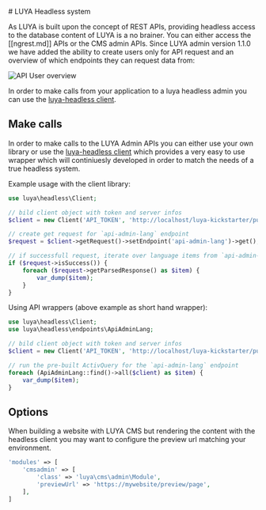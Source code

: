 # LUYA Headless system

As LUYA is built upon the concept of REST APIs, providing headless access to the database content of LUYA is a no brainer. You can either access the [[ngrest.md]] APIs or the CMS admin APIs. Since LUYA admin version 1.1.0 we have added the ability to create users only for API request and an overview of which endpoints they can request data from:

![API User overview](https://raw.githubusercontent.com/luyadev/luya/master/docs/guide/img/api-user-overview.png "API User overview")

In order to make calls from your application to a luya headless admin you can use the [luya-headless client](github.com/luyadev/luya-headless).

## Make calls

In order to make calls to the LUYA Admin APIs you can either use your own library or use the [luya-headless client](github.com/luyadev/luya-headless) which provides a very easy to use wrapper which will continiuesly developed in order to match the needs of a true headless system.

Example usage with the client library:

```php
use luya\headless\Client;

// bild client object with token and server infos
$client = new Client('API_TOKEN', 'http://localhost/luya-kickstarter/public_html/admin');

// create get request for `api-admin-lang` endpoint
$request = $client->getRequest()->setEndpoint('api-admin-lang')->get();

// if successfull request, iterate over language items from `api-admin-lang` endpoint
if ($request->isSuccess()) {
    foreach ($request->getParsedResponse() as $item) {
        var_dump($item);
    }
}
```

Using API wrappers (above example as short hand wrapper):

```php
use luya\headless\Client;
use luya\headless\endpoints\ApiAdminLang;

// bild client object with token and server infos
$client = new Client('API_TOKEN', 'http://localhost/luya-kickstarter/public_html/admin');

// run the pre-built ActivQuery for the `api-admin-lang` endpoint
foreach (ApiAdminLang::find()->all($client) as $item) {
    var_dump($item);
}
```

## Options

When building a website with LUYA CMS but rendering the content with the headless client you may want to configure the preview url matching your environment.

```php
'modules' => [
    'cmsadmin' => [
        'class' => 'luya\cms\admin\Module',
        'previewUrl' => 'https://mywebsite/preview/page',
    ],
]
```